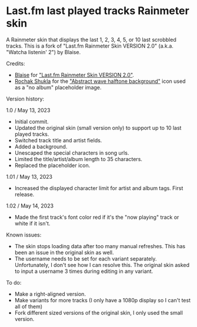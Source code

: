 # Last.fm last played tracks Rainmeter skin
A Rainmeter skin that displays the last 1, 2, 3, 4, 5, or 10 last scrobbled tracks. This is a fork of "Last.fm Rainmeter Skin VERSION 2.0" (a.k.a. "Watcha listenin' 2") by Blaise.

Credits:
- [Blaise](https://www.deviantart.com/squadrmskin) for ["Last.fm Rainmeter Skin VERSION 2.0"](https://www.deviantart.com/squadrmskin/art/Last-fm-Rainmeter-Skin-VERSION-2-0-590438568).
- [Rochak Shukla](https://www.freepik.com/author/rochakshukla) for the ["Abstract wave halftone background"](https://www.freepik.com/free-vector/abstract-wave-halftone-background_23214995.htm) icon used as a "no album" placeholder image.

Version history:

1.0 / May 13, 2023
- Initial commit.
- Updated the original skin (small version only) to support up to 10 last played tracks.
- Switched track title and artist fields.
- Added a background.
- Unescaped the special characters in song urls.
- Limited the title/artist/album length to 35 characters.
- Replaced the placeholder icon.

1.01 / May 13, 2023
- Increased the displayed character limit for artist and album tags. First release.

1.02 / May 14, 2023
- Made the first track's font color red if it's the "now playing" track or white if it isn't.

Known issues:
- The skin stops loading data after too many manual refreshes. This has been an issue in the original skin as well.
- The username needs to be set for each variant separately. Unfortunately, I don't see how I can resolve this. The original skin asked to input a username 3 times during editing in any variant.

To do:
- Make a right-aligned version.
- Make variants for more tracks (I only have a 1080p display so I can't test all of them)
- Fork different sized versions of the original skin, I only used the small version.
